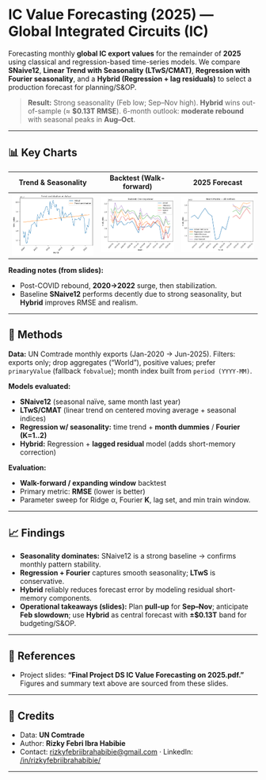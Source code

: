 # IC Value Forecasting (2025) — Global Integrated Circuits (IC)

Forecasting monthly **global IC export values** for the remainder of **2025** using classical and regression-based time-series models. We compare **SNaive12**, **Linear Trend with Seasonality (LTwS/CMAT)**, **Regression with Fourier seasonality**, and a **Hybrid (Regression + lag residuals)** to select a production forecast for planning/S\&OP.

> **Result:** Strong seasonality (Feb low; Sep–Nov high). **Hybrid** wins out-of-sample (≈ **\$0.13T RMSE**). 6-month outlook: **moderate rebound** with seasonal peaks in **Aug–Oct**.&#x20;

---

## 📊 Key Charts

| Trend & Seasonality                                    | Backtest (Walk-forward)                                | 2025 Forecast                                          |
| ------------------------------------------------------ | ------------------------------------------------------ | ------------------------------------------------------ |
| ![Trend and Seasonality](Images/TrendandSeasonality.png) | ![Backtest All Models](Images/Backtest.png) | ![Forecast All Models](Images/Forecast.png) |

**Reading notes (from slides):**

* Post-COVID rebound, **2020→2022** surge, then stabilization.
* Baseline **SNaive12** performs decently due to strong seasonality, but **Hybrid** improves RMSE and realism.&#x20;

---

## 🧠 Methods

**Data:** UN Comtrade monthly exports (Jan-2020 → Jun-2025).
Filters: exports only; drop aggregates (“World”), positive values; prefer `primaryValue` (fallback `fobvalue`); month index built from `period (YYYY-MM)`.&#x20;

**Models evaluated:**

* **SNaive12** (seasonal naïve, same month last year)
* **LTwS/CMAT** (linear trend on centered moving average + seasonal indices)
* **Regression w/ seasonality:** time trend + **month dummies** / **Fourier (K=1..2)**
* **Hybrid:** Regression + **lagged residual** model (adds short-memory correction)

**Evaluation:**

* **Walk-forward / expanding window** backtest
* Primary metric: **RMSE** (lower is better)
* Parameter sweep for Ridge α, Fourier **K**, lag set, and min train window.&#x20;

---

## 📈 Findings

* **Seasonality dominates:** SNaive12 is a strong baseline → confirms monthly pattern stability.
* **Regression + Fourier** captures smooth seasonality; **LTwS** is conservative.
* **Hybrid** reliably reduces forecast error by modeling residual short-memory components.
* **Operational takeaways (slides):** Plan **pull-up** for **Sep–Nov**; anticipate **Feb slowdown**; use **Hybrid** as central forecast with **±\$0.13T** band for budgeting/S\&OP.&#x20;

---

## 📄 References

* Project slides: **“Final Project DS IC Value Forecasting on 2025.pdf.”** Figures and summary text above are sourced from these slides.&#x20;

---

## 🙌 Credits

* Data: **UN Comtrade**
* Author: **Rizky Febri Ibra Habibie**
* Contact: [rizkyfebriibrahabibie@gmail.com](mailto:rizkyfebriibrahabibie@gmail.com) · LinkedIn: [/in/rizkyfebriibrahabibie/](https://www.linkedin.com/in/rizkyfebriibrahabibie/)

---
